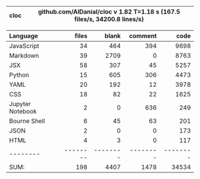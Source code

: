 cloc|github.com/AlDanial/cloc v 1.82  T=1.18 s (167.5 files/s, 34200.8 lines/s)
--- | ---

Language|files|blank|comment|code
:-------|-------:|-------:|-------:|-------:
JavaScript|34|464|394|9698
Markdown|39|2709|0|8763
JSX|58|307|45|5257
Python|15|605|306|4473
YAML|20|192|12|3978
CSS|18|82|22|1625
Jupyter Notebook|2|0|636|249
Bourne Shell|6|45|63|201
JSON|2|0|0|173
HTML|4|3|0|117
--------|--------|--------|--------|--------
SUM:|198|4407|1478|34534
